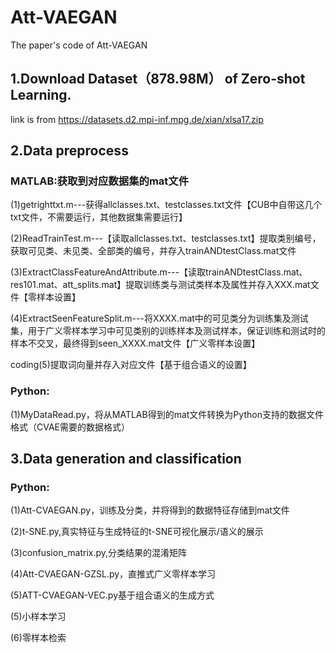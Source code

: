 # Att-VAEGAN
The paper's code of Att-VAEGAN

## 1.Download Dataset（878.98M） of Zero-shot Learning.

link is from https://datasets.d2.mpi-inf.mpg.de/xian/xlsa17.zip

## 2.Data preprocess

### MATLAB:获取到对应数据集的mat文件

(1)getrighttxt.m---获得allclasses.txt、testclasses.txt文件【CUB中自带这几个txt文件，不需要运行，其他数据集需要运行】

(2)ReadTrainTest.m---【读取allclasses.txt、testclasses.txt】提取类别编号，获取可见类、未见类、全部类的编号，并存入trainANDtestClass.mat文件

(3)ExtractClassFeatureAndAttribute.m---【读取trainANDtestClass.mat、res101.mat、att_splits.mat】提取训练类与测试类样本及属性并存入XXX.mat文件【零样本设置】

(4)ExtractSeenFeatureSplit.m---将XXXX.mat中的可见类分为训练集及测试集，用于广义零样本学习中可见类别的训练样本及测试样本，保证训练和测试时的样本不交叉，最终得到seen_XXXX.mat文件【广义零样本设置】

coding(5)提取词向量并存入对应文件【基于组合语义的设置】

### Python:

(1)MyDataRead.py，将从MATLAB得到的mat文件转换为Python支持的数据文件格式（CVAE需要的数据格式）

## 3.Data generation and classification

### Python:

(1)Att-CVAEGAN.py，训练及分类，并将得到的数据特征存储到mat文件

(2)t-SNE.py,真实特征与生成特征的t-SNE可视化展示/语义的展示

(3)confusion_matrix.py,分类结果的混淆矩阵

(4)Att-CVAEGAN-GZSL.py，直推式广义零样本学习

(5)ATT-CVAEGAN-VEC.py基于组合语义的生成方式

(5)小样本学习

(6)零样本检索
